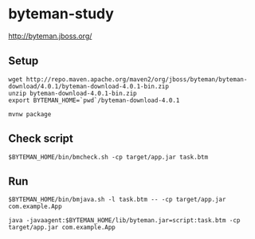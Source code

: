 # byteman-study

http://byteman.jboss.org/

## Setup

```console
wget http://repo.maven.apache.org/maven2/org/jboss/byteman/byteman-download/4.0.1/byteman-download-4.0.1-bin.zip
unzip byteman-download-4.0.1-bin.zip
export BYTEMAN_HOME=`pwd`/byteman-download-4.0.1
```

```console
mvnw package
```

## Check script

```console
$BYTEMAN_HOME/bin/bmcheck.sh -cp target/app.jar task.btm
```

## Run

```console
$BYTEMAN_HOME/bin/bmjava.sh -l task.btm -- -cp target/app.jar com.example.App
```

```console
java -javaagent:$BYTEMAN_HOME/lib/byteman.jar=script:task.btm -cp target/app.jar com.example.App
```

